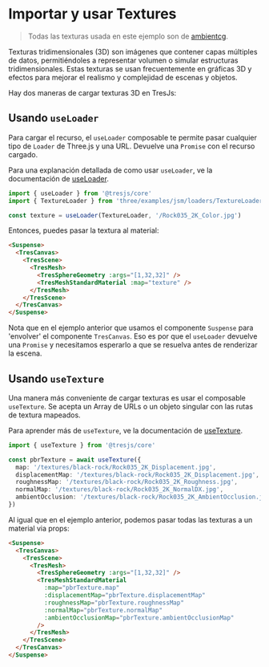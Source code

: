 # Importar y usar Textures

> Todas las texturas usada en este ejemplo son de [ambientcg](https://ambientcg.com/).

Texturas tridimensionales (3D) son imágenes que contener capas múltiples de datos, permitiéndoles a representar volumen o simular estructuras tridimensionales. Estas texturas se usan frecuentemente en gráficas 3D y efectos para mejorar el realismo y complejidad de escenas y objetos.

<StackBlitzEmbed projectId="tresjs-load-textures" />

Hay dos maneras de cargar texturas 3D en TresJs:

## Usando `useLoader`

Para cargar el recurso, el `useLoader` composable te permite pasar cualquier tipo de `Loader` de Three.js y una URL. Devuelve una `Promise` con el recurso cargado.

Para una explanación detallada de como usar `useLoader`, ve la documentación de [useLoader](/api/composables#useloader).

```ts
import { useLoader } from '@tresjs/core'
import { TextureLoader } from 'three/examples/jsm/loaders/TextureLoader'

const texture = useLoader(TextureLoader, '/Rock035_2K_Color.jpg')
```

Entonces, puedes pasar la textura al material:

```html
<Suspense>
  <TresCanvas>
    <TresScene>
      <TresMesh>
        <TresSphereGeometry :args="[1,32,32]" />
        <TresMeshStandardMaterial :map="texture" />
      </TresMesh>
    </TresScene>
  </TresCanvas>
</Suspense>
```

Nota que en el ejemplo anterior que usamos el componente `Suspense` para 'envolver' el componente `TresCanvas`. Eso es por que el `useLoader` devuelve una `Promise` y necesitamos esperarlo a que se resuelva antes de renderizar la escena.

## Usando `useTexture`

Una manera más conveniente de cargar texturas es usar el composable `useTexture`. Se acepta un Array de URLs o un objeto singular con las rutas de textura mapeados.

Para aprender más de `useTexture`, ve la documentación de [useTexture](/api/composables#use-texture).

```ts
import { useTexture } from '@tresjs/core'

const pbrTexture = await useTexture({
  map: '/textures/black-rock/Rock035_2K_Displacement.jpg',
  displacementMap: '/textures/black-rock/Rock035_2K_Displacement.jpg',
  roughnessMap: '/textures/black-rock/Rock035_2K_Roughness.jpg',
  normalMap: '/textures/black-rock/Rock035_2K_NormalDX.jpg',
  ambientOcclusion: '/textures/black-rock/Rock035_2K_AmbientOcclusion.jpg',
})
```

Al igual que en el ejemplo anterior, podemos pasar todas las texturas a un material via props:

```html
<Suspense>
  <TresCanvas>
    <TresScene>
      <TresMesh>
        <TresSphereGeometry :args="[1,32,32]" />
        <TresMeshStandardMaterial
          :map="pbrTexture.map"
          :displacementMap="pbrTexture.displacementMap"
          :roughnessMap="pbrTexture.roughnessMap"
          :normalMap="pbrTexture.normalMap"
          :ambientOcclusionMap="pbrTexture.ambientOcclusionMap"
        />
      </TresMesh>
    </TresScene>
  </TresCanvas>
</Suspense>
```
